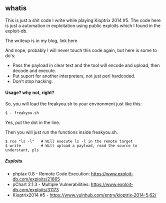 ## whatis
This is just a shit code I write while playing Kioptrix 2014 #5. The code here is just a automation in exploitation
using public exploits which I found in the exploit-db. 

The writeup is in my blog, link here


And nope, probably I will never touch this code again, but here is some to do's:
- Pass the payload in clear text and the tool will encode and upload, then decode and execute.
- Put suport for another interpreters, not just perl hardcoded.
- Don't stop hacking.


#### Usage? why not, right?
So, you will load the freakyou.sh to your environment just like this:
```sh
$ . freakyou.sh
```
Yes, put the dot in the line. 

Then you will just run the functions inside freakyou.sh. 
```
$ rce "ls -l"   # Will execute ls -l in the remote target 
$ write         # Will upload a payload, read the source to understant, pls
```

##### Exploits
- phptax 0.8 - Remote Code Execution: https://www.exploit-db.com/exploits/21665
- pChart 2.1.3 - Multiple Vulnerabilities: https://www.exploit-db.com/exploits/31173
- Kioptrix2014 #5 - https://www.vulnhub.com/entry/kioptrix-2014-5,62/
